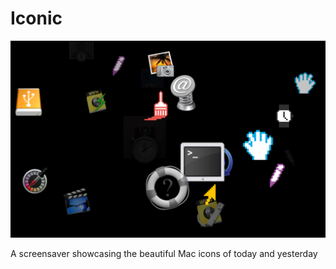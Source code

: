 # Iconic

![A cluster of old Mac icons drift across a black background.](/readme_assets/iconic_screenshot.png?raw=true )

A screensaver showcasing the beautiful Mac icons of today and yesterday
